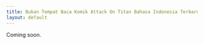 ```yaml
---
title: Bukan Tempat Baca Komik Attack On Titan Bahasa Indonesia Terbaru Apalagi Lengkap
layout: default
---
```


Coming soon.
